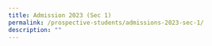 ```yaml
---
title: Admission 2023 (Sec 1)
permalink: /prospective-students/admissions-2023-sec-1/
description: ""
---
```


